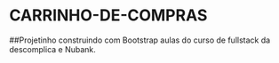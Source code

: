# CARRINHO-DE-COMPRAS

##Projetinho construindo com Bootstrap aulas do curso de fullstack da descomplica e Nubank.

